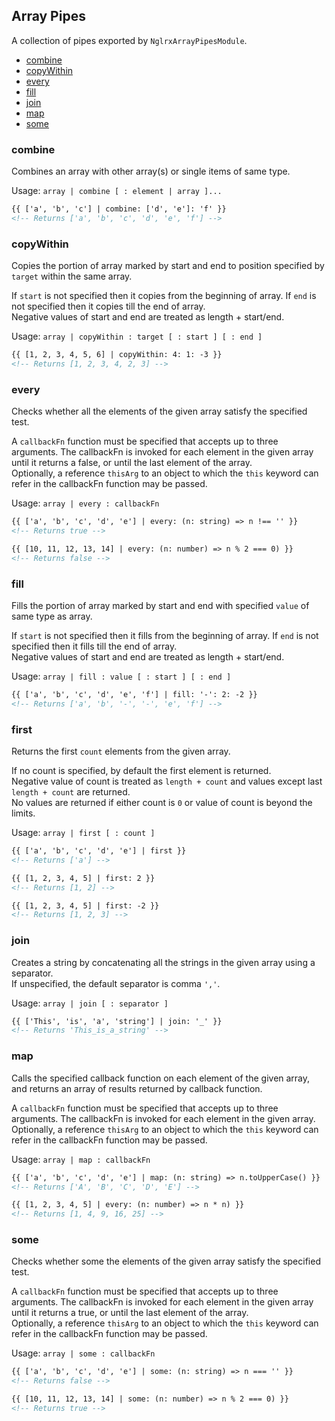 ## Array Pipes

A collection of pipes exported by `NglrxArrayPipesModule`.

  - [combine](#combine)
  - [copyWithin](#copywithin)
  - [every](#every)
  - [fill](#fill)
  - [join](#join)
  - [map](#map)
  - [some](#some)


### combine

Combines an array with other array(s) or single items of same type.

Usage: `array | combine [ : element | array ]...`

```html
{{ ['a', 'b', 'c'] | combine: ['d', 'e']: 'f' }}
<!-- Returns ['a', 'b', 'c', 'd', 'e', 'f'] -->
```


### copyWithin

Copies the portion of array marked by start and end to position specified by `target` within the same array.

If `start` is not specified then it copies from the beginning of array. If `end` is not specified then it copies till the end of array.\
Negative values of start and end are treated as length + start/end.

Usage: `array | copyWithin : target [ : start ] [ : end ]`

```html
{{ [1, 2, 3, 4, 5, 6] | copyWithin: 4: 1: -3 }}
<!-- Returns [1, 2, 3, 4, 2, 3] -->
```


### every

Checks whether all the elements of the given array satisfy the specified test.

A `callbackFn` function must be specified that accepts up to three arguments. The callbackFn is invoked for each element in the given array until it returns a false, or until the last element of the array.\
Optionally, a reference `thisArg` to an object to which the `this` keyword can refer in the callbackFn function may be passed.

Usage: `array | every : callbackFn`

```html
{{ ['a', 'b', 'c', 'd', 'e'] | every: (n: string) => n !== '' }}
<!-- Returns true -->

{{ [10, 11, 12, 13, 14] | every: (n: number) => n % 2 === 0) }}
<!-- Returns false -->
```


### fill

Fills the portion of array marked by start and end with specified `value` of same type as array.

If `start` is not specified then it fills from the beginning of array. If `end` is not specified then it fills till the end of array.\
Negative values of start and end are treated as length + start/end.

Usage: `array | fill : value [ : start ] [ : end ]`

```html
{{ ['a', 'b', 'c', 'd', 'e', 'f'] | fill: '-': 2: -2 }}
<!-- Returns ['a', 'b', '-', '-', 'e', 'f'] -->
```


### first

Returns the first `count` elements from the given array.

If no count is specified, by default the first element is returned.\
Negative value of count is treated as `length + count` and values except last `length + count` are returned.\
No values are returned if either count is `0` or value of count is beyond the limits.

Usage: `array | first [ : count ]`

```html
{{ ['a', 'b', 'c', 'd', 'e'] | first }}
<!-- Returns ['a'] -->

{{ [1, 2, 3, 4, 5] | first: 2 }}
<!-- Returns [1, 2] -->

{{ [1, 2, 3, 4, 5] | first: -2 }}
<!-- Returns [1, 2, 3] -->
```


### join

Creates a string by concatenating all the strings in the given array using a separator.\
If unspecified, the default separator is comma `','`.

Usage: `array | join [ : separator ]`

```html
{{ ['This', 'is', 'a', 'string'] | join: '_' }}
<!-- Returns 'This_is_a_string' -->
```


### map

Calls the specified callback function on each element of the given array, and returns an array of results returned by callback function.

A `callbackFn` function must be specified that accepts up to three arguments. The callbackFn is invoked for each element in the given array.\
Optionally, a reference `thisArg` to an object to which the `this` keyword can refer in the callbackFn function may be passed.

Usage: `array | map : callbackFn`

```html
{{ ['a', 'b', 'c', 'd', 'e'] | map: (n: string) => n.toUpperCase() }}
<!-- Returns ['A', 'B', 'C', 'D', 'E'] -->

{{ [1, 2, 3, 4, 5] | every: (n: number) => n * n) }}
<!-- Returns [1, 4, 9, 16, 25] -->
```


### some

Checks whether some the elements of the given array satisfy the specified test.

A `callbackFn` function must be specified that accepts up to three arguments. The callbackFn is invoked for each element in the given array until it returns a true, or until the last element of the array.\
Optionally, a reference `thisArg` to an object to which the `this` keyword can refer in the callbackFn function may be passed.

Usage: `array | some : callbackFn`

```html
{{ ['a', 'b', 'c', 'd', 'e'] | some: (n: string) => n === '' }}
<!-- Returns false -->

{{ [10, 11, 12, 13, 14] | some: (n: number) => n % 2 === 0) }}
<!-- Returns true -->
```
